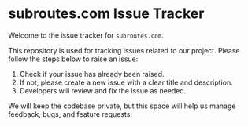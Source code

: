 # subroutes.com Issue Tracker

Welcome to the issue tracker for `subroutes.com`.

This repository is used for tracking issues related to our project. Please follow the steps below to raise an issue:

1. Check if your issue has already been raised.
2. If not, please create a new issue with a clear title and description.
3. Developers will review and fix the issue as needed.

We will keep the codebase private, but this space will help us manage feedback, bugs, and feature requests.
